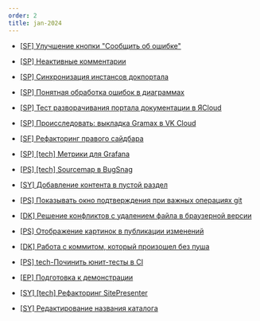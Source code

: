```yaml
---
order: 2
title: jan-2024
---
```


-  [\[SF\] Улучшение кнопки "Сообщить об ошибке"](./../../uncategorized/old/jan-2024/bug-report.md)

-  [\[SP\] Неактивные комментарии](./../../uncategorized/old/jan-2024/storage-comment.md)

-  [\[SP\] Синхронизация инстансов докпортала](./../../uncategorized/old/jan-2024/root-path-sync.md)

-  [\[SP\] Понятная обработка ошибок в диаграммах](./../../uncategorized/old/jan-2024/diagram-error.md)

-  [\[SP\] Тест разворачивания портала документации в ЯCloud](./../../uncategorized/old/jan-2024/new_article_0_1.md)

-  [\[SP\] Происследовать: выкладка Gramax в VK Cloud](./../../uncategorized/old/jan-2024/publish-vk-cloud.md)

-  [\[SF\] Рефакторинг правого сайдбара](./../../uncategorized/old/jan-2024/button-fix.md)

-  [\[SP\] \[tech\] Метрики для Grafana](./../../uncategorized/old/jan-2024/metrics_grafana.md)

-  [\[PS\] \[tech\] Sourcemap в BugSnag](./../../uncategorized/old/jan-2024/sourcemap-bugsnag.md)

-  [\[SY\] Добавление контента в пустой раздел](./../../uncategorized/old/jan-2024/content-null-category.md)

-  [\[PS\] Показывать окно подтверждения при важных операциях git](./../../uncategorized/old/jan-2024/exit-page-confirm.md)

-  [\[DK\] Решение конфликтов с удалением файла в браузерной версии](./../../uncategorized/old/jan-2024/delete-file-merge-conflict.md)

-  [\[PS\] Отображение картинок в публикации изменений](./../../uncategorized/old/jan-2024/image-view-in-publish.md)

-  [\[DK\] Работа с коммитом, который произошел без пуша](./../../uncategorized/old/jan-2024/work-commit-push.md)

-  [\[PS\] tech-Починить юнит-тесты в CI](./../../uncategorized/old/jan-2024/unit-test-ci.md)

-  [\[EP\] Подготовка к демонстрации](./../../uncategorized/old/jan-2024/new_article_0_0.md)

-  [\[SY\] \[tech\] Рефакторинг SitePresenter](./../../uncategorized/old/jan-2024/refactor-site-presenter.md)

-  [\[SY\] Редактирование названия каталога](./../../uncategorized/old/jan-2024/catalog-name-edit.md)